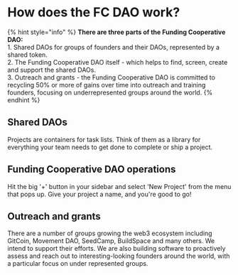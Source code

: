 # How does the FC DAO work?

{% hint style="info" %}
**There are three parts of the Funding Cooperative DAO:**\
1\.   Shared DAOs for groups of founders and their DAOs, represented by a shared token.\
2\.  The Funding Cooperative DAO itself - which helps to find, screen, create and support the shared DAOs.  \
3\.  Outreach and grants - the Funding Cooperative DAO is committed to recycling 50% or more of gains over time into outreach and training founders, focusing on underrepresented groups around the world. &#x20;
{% endhint %}

## Shared DAOs

Projects are containers for task lists. Think of them as a library for everything your team needs to get done to complete or ship a project.

## Funding Cooperative DAO operations

Hit the big '+' button in your sidebar and select 'New Project' from the menu that pops up. Give your project a name, and you're good to go!

## Outreach and grants

There are a number of groups growing the web3 ecosystem including GitCoin, Movement DAO, SeedCamp, BuildSpace and many others.  We intend to support their efforts.  We are also building software to proactively assess and reach out to interesting-looking founders around the world, with a particular focus on under represented groups. &#x20;



###
